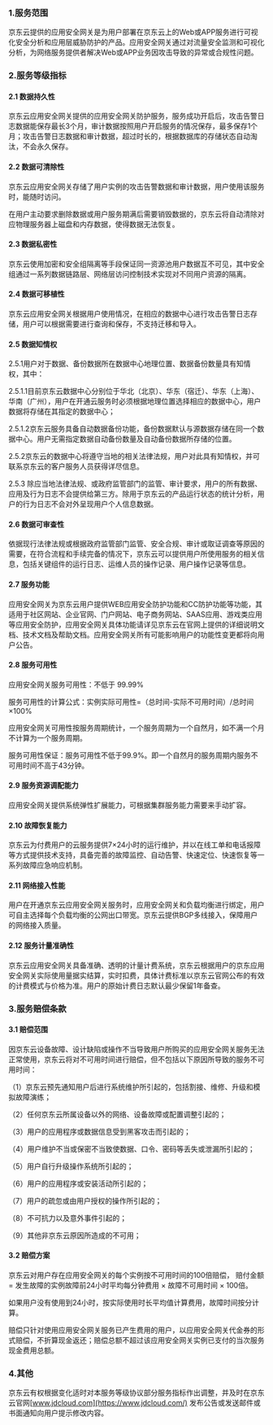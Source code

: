 ### 1.服务范围

京东云提供的应用安全网关是为用户部署在京东云上的Web或APP服务进行可视化安全分析和应用层威胁防护的产品。应用安全网关通过对流量安全监测和可视化分析，为网络服务提供者解决Web或APP业务因攻击导致的异常或合规性问题。

### 2.服务等级指标

#### 2.1 数据持久性 

京东云应用安全网关提供的应用安全网关防护服务，服务成功开启后，攻击告警日志数据能保存最长3个月，审计数据按照用户开启服务的情况保存，最多保存1个月；攻击告警日志数据和审计数据，超过时长的，根据数据库的存储状态自动淘汰，不会永久保存。 

#### 2.2 数据可清除性

京东云应用安全网关存储了用户实例的攻击告警数据和审计数据，用户使用该服务时，能随时访问。 

在用户主动要求删除数据或用户服务期满后需要销毁数据的，京东云将自动清除对应物理服务器上磁盘和内存数据，使得数据无法恢复。 

#### 2.3 数据私密性

京东云使用加密和安全组隔离等手段保证同一资源池用户数据互不可见，其中安全组通过一系列数据链路层、网络层访问控制技术实现对不同用户资源的隔离。 

#### 2.4 数据可移植性

京东云应用安全网关根据用户使用情况，在相应的数据中心进行攻击告警日志存储，用户可以根据需要进行查询和保存，不支持迁移和导入。

#### 2.5 数据知情权

2.5.1用户对于数据、备份数据所在数据中心地理位置、数据备份数量具有知情权，其中：

2.5.1.1目前京东云数据中心分别位于华北（北京）、华东（宿迁）、华东（上海）、华南（广州），用户在开通云服务时必须根据地理位置选择相应的数据中心，用户数据将存储在其指定的数据中心；

2.5.1.2京东云服务具备自动数据备份功能，备份数据默认与源数据存储在同一个数据中心。用户无需指定数据自动备份数量及自动备份数据所存储的位置。

2.5.2京东云的数据中心将遵守当地的相关法律法规，用户对此具有知情权，并可联系京东云的客户服务人员获得详尽信息。

2.5.3 除应当地法律法规、或政府监管部门的监管、审计要求，用户的所有数据、应用及行为日志不会提供给第三方。除用于京东云的产品运行状态的统计分析，用户的行为日志不会对外呈现用户个人信息数据。

#### 2.6 数据可审查性

依据现行法律法规或根据政府监管部门监管、安全合规、审计或取证调查等原因的需要，在符合流程和手续完备的情况下，京东云可以提供用户所使用服务的相关信息，包括关键组件的运行日志、运维人员的操作记录、用户操作记录等信息。 

#### 2.7 服务功能 

应用安全网关为京东云用户提供WEB应用安全防护功能和CC防护功能等功能，其适用于社区网站、企业官网、门户网站、电子商务网站、SAAS应用、游戏类应用等应用安全防护，应用安全网关具体功能请详见京东云在官网上提供的详细说明文档、技术文档及帮助文档。应用安全网关所有可能影响用户的功能性变更都将向用户公告。 

#### 2.8 服务可用性 

应用安全网关服务可用性：不低于 99.99%

服务可用性的计算公式：实例实际可用性=（总时间-实际不可用时间）/总时间×100%

应用安全网关可用性按服务周期统计，一个服务周期为一个自然月，如不满一个月不计算为一个服务周期。 

服务可用性保证：服务可用性不低于99.9%。即一个自然月的服务周期内服务不可用时间不高于43分钟。

#### 2.9 服务资源调配能力

应用安全网关提供系统弹性扩展能力，可根据集群服务能力需要来手动扩容。 

#### 2.10 故障恢复能力

京东云为付费用户的云服务提供7×24小时的运行维护，并以在线工单和电话报障等方式提供技术支持，具备完善的故障监控、自动告警、快速定位、快速恢复等一系列故障应急响应机制。 

#### 2.11 网络接入性能 

用户在开通京东云应用安全网关服务时，应用安全网关和负载均衡进行绑定，用户可自主选择每个负载均衡的公网出口带宽。京东云提供BGP多线接入，保障用户的网络接入质量。

#### 2.12 服务计量准确性 

京东云应用安全网关具备准确、透明的计量计费系统，京东云根据用户的京东应用安全网关实际使用量据实结算，实时扣费，具体计费标准以京东云官网公布的有效的计费模式与价格为准。用户的原始计费日志默认最少保留1年备查。 

### 3.服务赔偿条款 

 #### 3.1 赔偿范围 

因京东云设备故障、设计缺陷或操作不当导致用户所购买的应用安全网关服务无法正常使用，京东云将对不可用时间进行赔偿，但不包括以下原因所导致的服务不可用时间： 

（1）京东云预先通知用户后进行系统维护所引起的，包括割接、维修、升级和模拟故障演练； 

（2）任何京东云所属设备以外的网络、设备故障或配置调整引起的； 

（3）用户的应用程序或数据信息受到黑客攻击而引起的； 

（4）用户维护不当或保密不当致使数据、口令、密码等丢失或泄漏所引起的； 

（5）用户自行升级操作系统所引起的； 

（6）用户的应用程序或安装活动所引起的； 

（7）用户的疏忽或由用户授权的操作所引起的； 

（8）不可抗力以及意外事件引起的； 

（9）其他非京东云原因所造成的不可用；

#### 3.2 赔偿方案 

京东云对用户存在应用安全网关的每个实例按不可用时间的100倍赔偿， 赔付金额 = 发生故障的实例故障前24小时平均每分钟费用 × 故障不可用时间 × 100倍。 

如果用户没有使用到24小时，按实际使用时长平均值计算费用，故障时间按分计算。 

赔偿只针对使用应用安全网关服务已产生费用的用户，以应用安全网关代金券的形式赔偿，不折算现金返还；赔偿总额不超过该应用安全网关实例已支付的当次服务现金费用总额。 

### 4.其他

京东云有权根据变化适时对本服务等级协议部分服务指标作出调整，并及时在京东云官网[www.jdcloud.com](https://www.jdcloud.com/) 发布公告或发送邮件或书面通知向用户提示修改内容。
